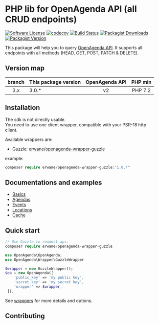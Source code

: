 # PHP lib for OpenAgenda API (all CRUD endpoints)

[![Software License](https://img.shields.io/badge/license-MIT-brightgreen.svg?style=flat-square)](LICENSE)
[![codecov](https://codecov.io/gh/Erwane/openagenda-api/branch/3.x/graph/badge.svg?token=hF5HhETnkg)](https://codecov.io/gh/Erwane/openagenda-api)
[![Build Status](https://github.com/Erwane/openagenda-api/actions/workflows/ci.yml/badge.svg?branch=3.x)](https://github.com/Erwane/openagenda-api/actions)
[![Packagist Downloads](https://img.shields.io/packagist/dt/Erwane/openagenda-api)](https://packagist.org/packages/Erwane/openagenda-api)
[![Packagist Version](https://img.shields.io/packagist/v/Erwane/openagenda-api)](https://packagist.org/packages/Erwane/openagenda-api)

This package will help you to query [OpenAgenda API](https://developers.openagenda.com/).
It supports all endpoints with all methods (HEAD, GET, POST, PATCH & DELETE).

## Version map

| branch | This package version | OpenAgenda API | PHP min |
|:------:|----------------------|:--------------:|:-------:|
|  3.x   | 3.0.*                |       v2       | PHP 7.2 |

## Installation

The sdk is not directly usable.  
You need to use one client wrapper, compatible with your PSR-18 http client.

Available wrappers are:

* Guzzle: [erwane/openagenda-wrapper-guzzle](https://packagist.org/packages/erwane/openagenda-wrapper-guzzle)

example:

```php
composer require erwane/openagenda-wrapper-guzzle:"1.0.*"
```

## Documentations and examples

* [Basics](docs/basics.md)
* [Agendas](docs/agenda.md)
* [Events](docs/event.md)
* [Locations](docs/location.md)
* [Cache](docs/cache.md)

## Quick start

```php
// Use Guzzle to request api.
composer require erwane/openagenda-wrapper-guzzle

use OpenAgenda\OpenAgenda;
use OpenAgenda\Wrapper\GuzzleWrapper

$wrapper = new GuzzleWrapper();
$oa = new OpenAgenda([
    'public_key' => 'my public key',
    'secret_key' => 'my secret key',
    'wrapper' => $wrapper,
 ]);
```

See [wrappers](docs/wrapper.md) for more details and options.

## Contributing
